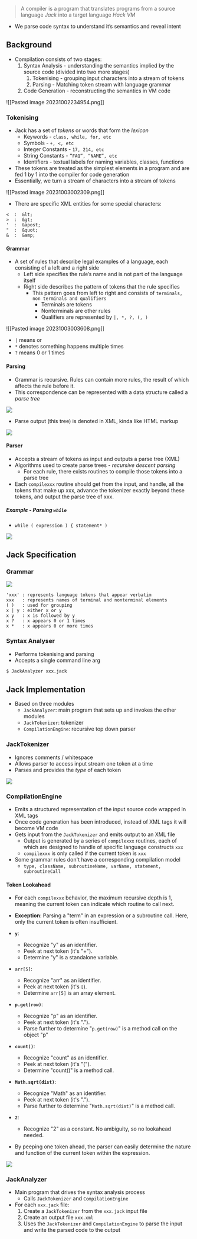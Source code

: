 > A compiler is a program that translates programs from a source language *Jack* into a target language *Hack VM*

- We parse code syntax to understand it’s semantics and reveal intent

## Background
- Compilation consists of two stages:
	1. Syntax Analysis - understanding the semantics implied by the source code (divided into two more stages)
		1. Tokenising - grouping input characters into a stream of tokens
		2. Parsing - Matching token stream with language grammar
	2. Code Generation - reconstructing the semantics in VM code

![[Pasted image 20231002234954.png]]
### Tokenising
- Jack has a set of *tokens* or words that form the *lexicon*
	- Keywords - `class, while, for, etc`
	- Symbols - `+, <, etc`
	- Integer Constants - `17, 214, etc`
	- String Constants - `”FAQ”, “NAME”, etc`
	- Identifiers -  textual labels for naming variables, classes, functions
- These tokens are treated as the simplest elements in a program and are fed 1 by 1 into the compiler for code generation
- Essentially, we turn a stream of characters into a stream of tokens

![[Pasted image 20231003002309.png]]

- There are specific XML entities for some special characters:

```
<  :  &lt;
>  :  &gt;
'  :  &apost;
"  :  &quot;
&  :  &amp;
```
#### Grammar
- A set of rules that describe legal examples of a language, each consisting of a left and a right side
	- Left side specifies the rule’s name and is not part of the language itself
	- Right side describes the pattern of tokens that the rule specifies
		- This pattern goes from left to right and consists of `terminals, non terminals and qualifiers`
			- Terminals are tokens
			- Nonterminals are other rules
			- Qualifiers are represented by `|, *, ?, (, )`

![[Pasted image 20231003003608.png]]

- `|` means or
- `*` denotes something happens multiple times
- `?` means 0 or 1 times

#### Parsing
- Grammar is recursive. Rules can contain more rules, the result of which affects the rule before it.
- This correspondence can be represented with a data structure called a *parse tree*

![](Images/Pasted%20image%2020231003014724.png)

- Parse output (this tree) is denoted in XML, kinda like HTML markup

![](Images/Pasted%20image%2020231003014855.png)

#### Parser
- Accepts a stream of tokens as input and outputs a parse tree (XML)
- Algorithms used to create parse trees - *recursive descent parsing*
	- For each rule, there exists routines to compile those tokens into a parse tree
- Each `compilexxx` routine should get from the input, and handle, all the tokens that make up xxx, advance the tokenizer exactly beyond these tokens, and output the parse tree of xxx.

##### Example - Parsing `while`

- `while ( expression ) { statement* )`

![](Images/Pasted%20image%2020231003015251.png)



## Jack Specification

### Grammar

![](Images/figure_10.5.png)

```
'xxx' : represents language tokens that appear verbatim
xxx   : represents names of terminal and nonterminal elements
( )   : used for grouping
x | y : either x or y
x y   : x is followed by y
x ?   : x appears 0 or 1 times
x *   : x appears 0 or more times
```

### Syntax Analyser
- Performs tokenising and parsing
- Accepts a single command line arg

```bash
$ JackAnalyzer xxx.jack
```

## Jack Implementation
- Based on three modules
	- `JackAnalyzer`: main program that sets up and invokes the other modules
	- `JackTokenizer`: tokenizer
	- `CompilationEngine`: recursive top down parser

### JackTokenizer
- Ignores comments / whitespace
- Allows parser to access input stream one token at a time
- Parses and provides the *type* of each token

![](Images/figure_wo_caption_10.7.png)

### CompilationEngine
- Emits a structured representation of the input source code wrapped in XML tags
- Once code generation has been introduced, instead of XML tags it will become VM code
- Gets input from the `JackTokenizer` and emits output to an XML file
	- Output is generated by a series of `compilexxx` routines, each of which are designed to handle of specific language constructs `xxx`
	- `compilexxx` is only called if the current token is `xxx`
- Some grammar rules don't have a corresponding compilation model
	- `type, className, subroutineName, varName, statement, subroutineCall`

#### Token Lookahead
- For each `compilexxx` behavior, the maximum recursive depth is 1, meaning the current token can indicate which routine to call next.
- **Exception**: Parsing a "term" in an expression or a subroutine call. Here, only the current token is often insufficient.

- **`y`**:
    - Recognize "y" as an identifier.
    - Peek at next token (it's "+").
    - Determine "y" is a standalone variable.

- `arr[5]`:
    - Recognize "arr" as an identifier.
    - Peek at next token (it's `[`).
    - Determine `arr[5]` is an array element.

- **`p.get(row)`**:
    - Recognize "p" as an identifier.
    - Peek at next token (it's ".").
    - Parse further to determine "`p.get(row)`" is a method call on the object "p"

- **`count()`**:
    - Recognize "count" as an identifier.
    - Peek at next token (it's "(").
    - Determine "count()" is a method call.

- **`Math.sqrt(dist)`**:
    - Recognize "Math" as an identifier.
    - Peek at next token (it's ".").
    - Parse further to determine "`Math.sqrt(dist)`" is a method call.

- **`2`**:
    - Recognize "2" as a constant. No ambiguity, so no lookahead needed.

- By peeping one token ahead, the parser can easily determine the nature and function of the current token within the expression.

![](Images/figure_wo_caption_10.8.png)

### JackAnalyzer
- Main program that drives the syntax analysis process
	- Calls `JackTokenizer` and `CompilationEngine`
- For each `xxx.jack` file:
	1. Create a `JackTokenizer` from the `xxx.jack` input file
	2. Create an output file `xxx.xml`
	3. Uses the `JackTokenizer` and `CompilationEngine` to parse the input and write the parsed code to the output